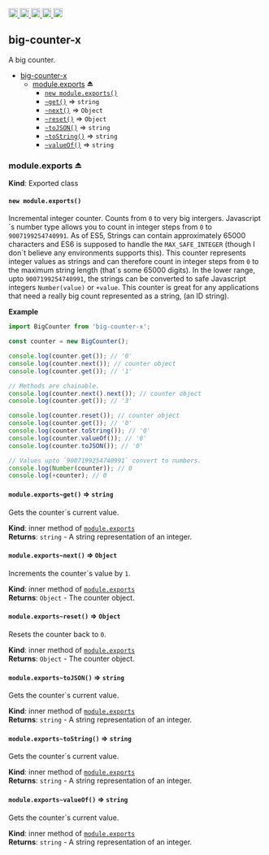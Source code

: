 <a href="https://travis-ci.org/Xotic750/big-counter-x"
  title="Travis status">
<img
  src="https://travis-ci.org/Xotic750/big-counter-x.svg?branch=master"
  alt="Travis status" height="18">
</a>
<a href="https://david-dm.org/Xotic750/big-counter-x"
  title="Dependency status">
<img src="https://david-dm.org/Xotic750/big-counter-x/status.svg"
  alt="Dependency status" height="18"/>
</a>
<a
  href="https://david-dm.org/Xotic750/big-counter-x?type=dev"
  title="devDependency status">
<img src="https://david-dm.org/Xotic750/big-counter-x/dev-status.svg"
  alt="devDependency status" height="18"/>
</a>
<a href="https://badge.fury.io/js/big-counter-x"
  title="npm version">
<img src="https://badge.fury.io/js/big-counter-x.svg"
  alt="npm version" height="18">
</a>
<a href="https://www.jsdelivr.com/package/npm/big-counter-x"
  title="jsDelivr hits">
<img src="https://data.jsdelivr.com/v1/package/npm/big-counter-x/badge?style=rounded"
  alt="jsDelivr hits" height="18">
</a>

<a name="module_big-counter-x"></a>

## big-counter-x

A big counter.

- [big-counter-x](#module_big-counter-x)
  - [module.exports](#exp_module_big-counter-x--module.exports) ⏏
    - [`new module.exports()`](#new_module_big-counter-x--module.exports_new)
    - [`~get()`](#module_big-counter-x--module.exports..get) ⇒ <code>string</code>
    - [`~next()`](#module_big-counter-x--module.exports..next) ⇒ <code>Object</code>
    - [`~reset()`](#module_big-counter-x--module.exports..reset) ⇒ <code>Object</code>
    - [`~toJSON()`](#module_big-counter-x--module.exports..toJSON) ⇒ <code>string</code>
    - [`~toString()`](#module_big-counter-x--module.exports..toString) ⇒ <code>string</code>
    - [`~valueOf()`](#module_big-counter-x--module.exports..valueOf) ⇒ <code>string</code>

<a name="exp_module_big-counter-x--module.exports"></a>

### module.exports ⏏

**Kind**: Exported class  
<a name="new_module_big-counter-x--module.exports_new"></a>

#### `new module.exports()`

Incremental integer counter. Counts from `0` to very big intergers.
Javascript´s number type allows you to count in integer steps
from `0` to `9007199254740991`. As of ES5, Strings can contain
approximately 65000 characters and ES6 is supposed to handle
the `MAX_SAFE_INTEGER` (though I don´t believe any environments supports
this). This counter represents integer values as strings and can therefore
count in integer steps from `0` to the maximum string length (that´s some
65000 digits). In the lower range, upto `9007199254740991`, the strings can
be converted to safe Javascript integers `Number(value)` or `+value`. This
counter is great for any applications that need a really big count
represented as a string, (an ID string).

**Example**

```js
import BigCounter from 'big-counter-x';

const counter = new BigCounter();

console.log(counter.get()); // '0'
console.log(counter.next()); // counter object
console.log(counter.get()); // '1'

// Methods are chainable.
console.log(counter.next().next()); // counter object
console.log(counter.get()); // '3'

console.log(counter.reset()); // counter object
console.log(counter.get()); // '0'
console.log(counter.toString()); // '0'
console.log(counter.valueOf()); // '0'
console.log(counter.toJSON()); // '0'

// Values upto `9007199254740991` convert to numbers.
console.log(Number(counter)); // 0
console.log(+counter); // 0
```

<a name="module_big-counter-x--module.exports..get"></a>

#### `module.exports~get()` ⇒ <code>string</code>

Gets the counter´s current value.

**Kind**: inner method of [<code>module.exports</code>](#exp_module_big-counter-x--module.exports)  
**Returns**: <code>string</code> - A string representation of an integer.  
<a name="module_big-counter-x--module.exports..next"></a>

#### `module.exports~next()` ⇒ <code>Object</code>

Increments the counter´s value by `1`.

**Kind**: inner method of [<code>module.exports</code>](#exp_module_big-counter-x--module.exports)  
**Returns**: <code>Object</code> - The counter object.  
<a name="module_big-counter-x--module.exports..reset"></a>

#### `module.exports~reset()` ⇒ <code>Object</code>

Resets the counter back to `0`.

**Kind**: inner method of [<code>module.exports</code>](#exp_module_big-counter-x--module.exports)  
**Returns**: <code>Object</code> - The counter object.  
<a name="module_big-counter-x--module.exports..toJSON"></a>

#### `module.exports~toJSON()` ⇒ <code>string</code>

Gets the counter´s current value.

**Kind**: inner method of [<code>module.exports</code>](#exp_module_big-counter-x--module.exports)  
**Returns**: <code>string</code> - A string representation of an integer.  
<a name="module_big-counter-x--module.exports..toString"></a>

#### `module.exports~toString()` ⇒ <code>string</code>

Gets the counter´s current value.

**Kind**: inner method of [<code>module.exports</code>](#exp_module_big-counter-x--module.exports)  
**Returns**: <code>string</code> - A string representation of an integer.  
<a name="module_big-counter-x--module.exports..valueOf"></a>

#### `module.exports~valueOf()` ⇒ <code>string</code>

Gets the counter´s current value.

**Kind**: inner method of [<code>module.exports</code>](#exp_module_big-counter-x--module.exports)  
**Returns**: <code>string</code> - A string representation of an integer.

